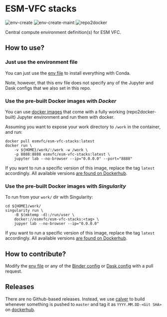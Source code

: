 # ESM-VFC stacks

![env-create](https://github.com/ESM-VFC/esm-vfc-stacks/workflows/env-create/badge.svg)
![env-create-maint](https://github.com/ESM-VFC/esm-vfc-stacks/workflows/env-create-maint/badge.svg)
![repo2docker](https://github.com/ESM-VFC/esm-vfc-stacks/workflows/repo2docker/badge.svg)

Central compute environment definition(s) for ESM VFC.

## How to use?

### Just use the environment file

You can just use the [env file](environment-esm-vfc.yml) to install everything with Conda.

Note, however, that this env file does not specify any of the Jupyter and Dask configs that we also set in this repo.

### Use the pre-built Docker images with _Docker_

You can use [docker images](https://hub.docker.com/r/esmvfc/esm-vfc-stacks) that come with a fully working (repo2docker-built) Jupyter environment and run them with docker.

Assuming you want to expose your work directory to `/work` in the container, and run:
```shell
docker pull esmvfc/esm-vfc-stacks:latest
docker run \
    -v ${HOME}/work/:/work -w /work \
    -p 8888:8888 esmvfc/esm-vfc-stacks:latest \
    jupyter lab --no-browser --ip="0.0.0.0" --port="8888"
```
If you want to run a specific version of this image, replace the tag `latest` accordingly.
All available versions [are found on Dockerhub](https://hub.docker.com/r/esmvfc/esm-vfc-stacks/tags).


### Use the pre-built Docker images with _Singularity_

To run from your `work/` dir with Singularity:
```shell
cd ${HOME}/work/
singularity run \
    -B $(mktemp -d):/run/user \
    docker://esmvfc/esm-vfc-stacks:<tag> \
    jupyer lab --no-browser --ip="0.0.0.0"
```

If you want to run a specific version of this image, replace the tag `latest` accordingly.
All available versions [are found on Dockerhub](https://hub.docker.com/r/esmvfc/esm-vfc-stacks/tags).


## How to contribute?

Modify the [env file](environment-esm-vfc.yml) or any of the [Binder config](.binder/) or [Dask config](.dask/) with a pull request.

## Releases

There are no Github-based releases.
Instead, we use [calver](https://calver.org/) to build whenever something is pushed to `master` and tag it as `YYYY.MM.DD-<Git SHA>` on [dockerhub](https://hub.docker.com/r/esmvfc/esm-vfc-stacks).
